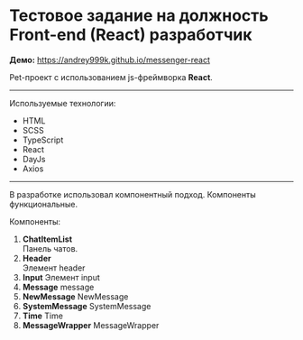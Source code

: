 # Тестовое задание на должность Front-end (React) разработчик

**Демо:** <https://andrey999k.github.io/messenger-react>

Pet-проект с использованием js-фреймворка **React**.

***

Используемые технологии:
* HTML
* SCSS
* TypeScript
* React
* DayJs
* Axios

***

В разработке использовал компонентный подход. Компоненты функциональные.

Компоненты:
  1. **ChatItemList**  
  Панель чатов.
  2. **Header**  
  Элемент header
  3. **Input**
  Элемент input
  4. **Message**
  message
  5. **NewMessage**
  NewMessage
  6. **SystemMessage**
  SystemMessage
  7. **Time**
  Time
  8. **MessageWrapper**
  MessageWrapper
